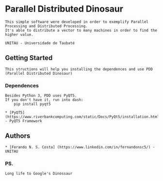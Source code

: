 # Parallel Distributed Dinosaur
	This simple software were developed in order to exemplify Parallel Processing and Distributed Processing.
	It's able to distribute a vector to many machines in order to find the higher value.

	UNITAU - Universidade de Taubaté

## Getting Started
	
	This structions will help you installing the dependences and use PDD (Parallel Distributed Dinosaur)

### Dependences
	Besides Python 3, PDD uses PyQT5.
	If you don't have it, run into dash:
		pip install pyqt5

	* [PyQT5] (https://www.riverbankcomputing.com/static/Docs/PyQt5/installation.html) - PyQT5 Framework

## Authors
	* [Ferando N. S. Costa] (https://www.linkedin.com/in/fernandonsc5/) - UNITAU

### PS.
	Long life to Google's Dinossaur